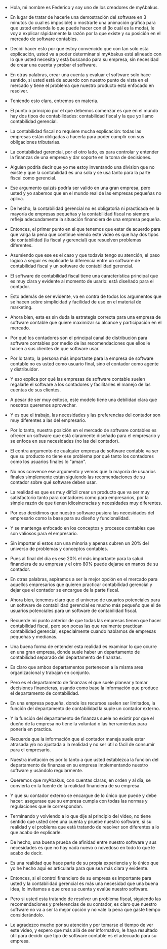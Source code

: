 - Hola, mi nombre es Federico y soy uno de los creadores de myAbakus.

- En lugar de tratar de hacerle una demostración del software en 3 minutos (lo cual es imposible) o mostrarle una animación gráfica para que usted entienda lo que puede hacer con él (lo cuál es la moda), le voy a explicar rápidamente la razón por la que existe y su posición en el mercado de software contables. 

- Decidí hacer esto por qué estoy convencido que con tan solo esta explicación, usted va a poder determinar si myAbakus está alineado con lo que usted necesita y está buscando para su empresa, sin necesidad de crear una cuenta y probar el software.      

- En otras palabras, crear una cuenta y evaluar el software solo hace sentido, si usted está de acuerdo con nuestro punto de vista en el mercado y tiene el problema que nuestro producto está enfocado en resolver.

- Teniendo esto claro, entremos en materia.

- El punto o principio por el que debemos comenzar es que en el mundo hay dos tipos de contabilidades: contabilidad fiscal y la que yo llamo contabilidad gerencial.

- La contabilidad fiscal no requiere mucha explicación: todas las empresas están obligadas a hacerla para poder cumplir con sus obligaciones tributarias.

- La contabilidad gerencial, por el otro lado, es para controlar y entender la finanzas de una empresa y dar soporte en la toma de decisiones.

- Alguien podría decir que yo me estoy inventando una division que no existe y que la contabilidad es una sola y se usa tanto para la parte fiscal como gerencial.

- Ese argumento quizás podría ser valido en una gran empresa, pero usted y yo sabemos que en el mundo real de las empresas pequeñas no aplica.

- De hecho, la contabilidad gerencial no es obligatoria ni practicada en la mayoría de empresas pequeñas y la contabilidad fiscal no siempre refleja adecuadamente la situación financiera de una empresa pequeña.

- Entonces, el primer punto en el que tenemos que estar de acuerdo para que valga la pena que continue viendo este video es que hay dos tipos de contabilidad (la fiscal y gerencial) que resuelven problemas diferentes.

- Asumiendo que ese es el caso y que todavía tengo su atención, el paso lógico a seguir es explicarle la diferencia entre un software de contabilidad fiscal y un software de contabilidad gerencial.

- El software de contabilidad fiscal tiene una característica principal que es muy clara y evidente al momento de usarlo: está diseñado para el contador.

- Esto además de ser evidente, va en contra de todos los argumentos que se hacen sobre simplicidad y facilidad de uso en el material de marketing.

- Ahora bien, esta es sin duda la estrategia correcta para una empresa de software contable que quiere maximizar su alcance y participación en el mercado.

- Por qué los contadores son el principal canal de distribución para software contables por medio de las recomendaciones que ellos le hacen a sus clientes de que software usar.

- Por lo tanto, la persona más importante para la empresa de software contable no es usted como usuario final, sino el contador como agente y distribuidor.

- Y eso explica por qué las empresas de software contable suelen regalarle el software a los contadores y facilitarles el manejo de las cuentas de sus clientes.

- A pesar de ser muy exitoso, este modelo tiene una debilidad clara que nosotros queremos aprovechar.

- Y es que el trabajo, las necesidades y las preferencias del contador son muy diferentes a las del empresario.

- Por lo tanto, nuestra posición en el mercado de software contables es ofrecer un software que está claramente diseñado para el empresario y se enfoca en sus necesidades (no las del contador).

- El contra argumento de cualquier empresa de software contable va ser que su producto no tiene ese problema por qué tanto los contadores como los usuarios finales lo "aman".

- No nos convence ese argumento y vemos que la mayoría de usuarios finales simplemente están siguiendo las recomendaciones de su contador sobre qué software deben usar.

- La realidad es que es muy difícil crear un producto que va ser muy satisfactorio tanto para contadores como para empresarios, por la simple razón de que tienen idiosincracias y necesidades muy diferentes. 

- Por eso decidimos que nuestro software pusiera las necesidades del empresario como la base para su diseño y funcionalidad.

- Y se mantenga enfocado en los conceptos y procesos contables que son valiosos para el empresario.

- Sin importar si estos son una minoría y apenas cubren un 20% del universo de problemas y conceptos contables. 

- Pues al final del día es ese 20% el más importante para la salud financiera de su empresa  y el otro 80% puede dejarse en manos de su contador.

- En otras palabras, aspiramos a ser la mejor opción en el mercado para aquellos empresarios que quieren practicar contabilidad gerencial y dejar que el contador se encargue de la parte fiscal. 

- Ahora bien, tenemos claro que el universo de usuarios potenciales para un software de contabilidad gerencial es mucho más pequeño que el de usuarios potenciales para un software de contabilidad fiscal.

- Recuerde mi punto anterior de que todas las empresas tienen que hacer contabilidad fiscal, pero son pocas las que realmente practican contabilidad gerencial, especialmente cuando hablamos de empresas pequeñas y medianas.

- Una buena forma de entender esta realidad es examinar lo que ocurre en una gran empresa, donde suele haber un departamento de contabilidad separado del departamento de finanzas.

- Es claro que ambos departamentos pertenecen a la misma area organizacional y trabajan en conjunto. 

- Pero es el departamento de finanzas el que suele planear y tomar decisiones financieras, usando como base la información que produce el departamento de contabilidad.  

- En una empresa pequeña, donde los recursos suelen ser limitados, la función del departamento de contabilidad la suple un contador externo.

- Y la función del departamento de finanzas suele no existir por que el dueño de la empresa no tiene la voluntad o las herramientas para ponerla en practica.

- Recuerde que la información que el contador maneja suele estar atrasada y/o no ajustada a la realidad y no ser útil o fácil de consumir para el empresario.

- Nuestra invitación es por lo tanto a que usted establezca la función del departamento de finanzas en su empresa implementando nuestro software y usándolo regularmente.

- Queremos que myAbakus, con cuentas claras, en orden y al día, se convierta en la fuente de la realidad financiera de su empresa.

- Y que su contador externo se encargue de lo único que puede y debe hacer: asegurase que su empresa cumpla con todas las normas y regulaciones que le correspondan. 

- Terminando y volviendo a lo que dije al principio del video, no tiene sentido que usted cree una cuenta y pruebe nuestro software, si su realidad y el problema que está tratando de resolver son diferentes a lo que acabo de explicarle.

- De hecho, una buena prueba de afinidad entre nuestro software y sus necesidades es que no hay nada nuevo o novedoso en todo lo que le acabo de decir.

- Es una realidad que hace parte de su propia experiencia y lo único que yo he hecho aquí es articularla para que sea más clara y evidente.

- Entonces, si el control financiero de su empresa es importante para usted y la contabilidad gerencial es más una necesidad que una buena idea, lo invitamos a que cree su cuenta y evalúe nuestro software.  

- Pero si usted esta tratando de resolver un problema fiscal, siguiendo las recomendaciones y preferencias de su contador, es claro que nuestro software no va a ser la mejor opción y no vale la pena que gaste tiempo considerándolo.

- Le agradezco mucho por su atención y por tomarse el tiempo de ver este video, y espero que más allá de ser informativo, le haya resultado útil para decidir qué tipo de software contable es el adecuado para su empresa.

